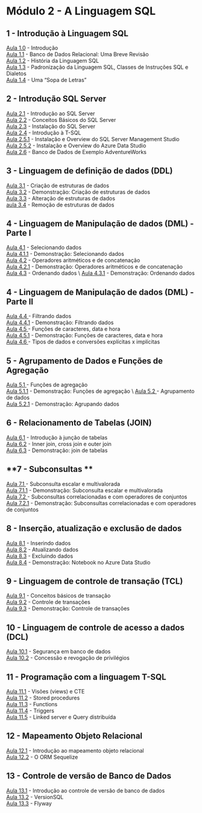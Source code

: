 # **Módulo 2 - A Linguagem SQL**

## **1 - Introdução à Linguagem SQL** 
[Aula 1.0](https://www.youtube.com/watch?v=HXrZEYZu0Xs) - Introdução \
[Aula 1.1](https://www.youtube.com/watch?v=f63yGpo6vL4) - Banco de Dados Relacional: Uma Breve Revisão \
[Aula 1.2](https://www.youtube.com/watch?v=TT_n5qabI9g) - História da Linguagem SQL \
[Aula 1.3](https://www.youtube.com/watch?v=tCIA1IP4cZ0) - Padronização da Linguagem SQL, Classes de Instruções SQL e Dialetos \
[Aula 1.4](https://www.youtube.com/watch?v=IA_kDI-Qm08) - Uma “Sopa de Letras”


## **2 - Introdução SQL Server**
[Aula 2.1](https://www.youtube.com/watch?v=rOQ9R5mJMOQ) - Introdução ao SQL Server\
[Aula 2.2](https://www.youtube.com/watch?v=Yvvmo3BvL48) - Conceitos Básicos do SQL Server\
[Aula 2.3](https://www.youtube.com/watch?v=Kk8M7XmSLWg) - Instalação do SQL Server\
[Aula 2.4](https://www.youtube.com/watch?v=RWilfTUQaSc) - Introdução à T-SQL\
[Aula 2.5.1](https://www.youtube.com/watch?v=epjHSrsFGac) - Instalação e Overview do SQL Server Management Studio\
[Aula 2.5.2](https://www.youtube.com/watch?v=dFksd0PnwHM) - Instalação e Overview do Azure Data Studio\
[Aula 2.6](https://www.youtube.com/watch?v=DynKC90jCO4) - Banco de Dados de Exemplo AdventureWorks


## **3 - Linguagem de definição de dados (DDL)** 
[Aula 3.1](https://www.youtube.com/watch?v=LzUbnkvQa0M) - Criação de estruturas de dados \
[Aula 3.2](https://www.youtube.com/watch?v=OhGslSAV4As) - Demonstração: Criação de estruturas de dados \
[Aula 3.3](https://www.youtube.com/watch?v=Pss6sVF-JMA) - Alteração de estruturas de dados \
[aula 3.4](https://www.youtube.com/watch?v=FURzCbwe3go) - Remoção de estruturas de dados


## **4 - Linguagem de Manipulação de dados (DML) - Parte I**
[Aula 4.1](https://www.youtube.com/watch?v=94UFWTu3UFQ) - Selecionando dados \
[Aula 4.1.1](https://www.youtube.com/watch?v=-sn4PBX1wSw) - Demonstração: Selecionando dados \
[Aula 4.2](https://www.youtube.com/watch?v=5ZKKcNbvvwU) - Operadores aritméticos e de concatenação \
[Aula 4.2.1](https://www.youtube.com/watch?v=IhlW1_og_yg) - Demonstração: Operadores aritméticos e de concatenação \
[Aula 4.3](https://www.youtube.com/watch?v=wTRyWzhxlXs) - Ordenando dados \ 
[Aula 4.3.1](https://www.youtube.com/watch?v=HI28k65ipLg) - Demonstração: Ordenando dados

## **4 - Linguagem de Manipulação de dados (DML) - Parte II**
[Aula 4.4   ](https://www.youtube.com/watch?v=DtUZyc5MhLc) - Filtrando dados \
[Aula 4.4.1](https://www.youtube.com/watch?v=uQxxCzBVuNw) - Demonstração: Filtrando dados \
[Aula 4.5   ](https://www.youtube.com/watch?v=QGS2IU9tp0c) - Funções de caracteres, data e hora \
[Aula 4.5.1](https://www.youtube.com/watch?v=Lqd0BXcKrw8) - Demonstração: Funções de caracteres, data e hora \
[Aula 4.6   ](https://www.youtube.com/watch?v=hzx5kSVCKoA) - Tipos de dados e conversões explícitas x implícitas


## **5 - Agrupamento de Dados e Funções de Agregação** 
[Aula 5.1   ](https://www.youtube.com/watch?v=OLBXUhDJoDg) - Funções de agregação \
[Aula 5.1.1](https://www.youtube.com/watch?v=-1kHeWcAQ4w) - Demonstração: Funções de agregação \ 
[Aula 5.2   ](https://www.youtube.com/watch?v=Tcw093Vlv7E) - Agrupamento de dados \
[Aula 5.2.1](https://www.youtube.com/watch?v=dLlCJWt0PTI) - Demonstração: Agrupando dados


## **6 - Relacionamento de Tabelas (JOIN)**
[Aula 6.1](https://www.youtube.com/watch?v=bA0SR2XAza4) - Introdução à junção de tabelas \
[Aula 6.2](https://www.youtube.com/watch?v=CfjbPhA4lBI) - Inner join, cross join e outer join \
[Aula 6.3](https://www.youtube.com/watch?v=fcJb-zLvlmk) - Demonstração: join de tabelas


## **7 - Subconsultas **
[Aula 7.1   ](https://www.youtube.com/watch?v=1gSXI2aC1pk)- Subconsulta escalar e multivalorada \
[Aula 7.1.1](https://www.youtube.com/watch?v=IMQ31ULXKQI) - Demonstração: Subconsulta escalar e multivalorada \
[Aula 7.2   ](https://www.youtube.com/watch?v=JdUz7Hy4erU) - Subconsultas correlacionadas e com operadores de conjuntos  \
[Aula 7.2.1](https://www.youtube.com/watch?v=s9SDdZhERNM) - Demonstração: Subconsultas correlacionadas e com operadores de conjuntos  


## **8 - Inserção, atualização e exclusão de dados** 
[Aula 8.1](https://www.youtube.com/watch?v=YeTng9t9Ams) - Inserindo dados \
[Aula 8.2](https://www.youtube.com/watch?v=skBz3TS6h24) - Atualizando dados \
[Aula 8.3](https://www.youtube.com/watch?v=OynBiAOqKVU) - Excluindo dados \
[Aula 8.4](https://www.youtube.com/watch?v=ug6K8hjcC3o) - Demonstração: Notebook no Azure Data Studio


## **9 - Linguagem de controle de transação (TCL)** 
[Aula 9.1](https://www.youtube.com/watch?v=6XUtq4dlOPc) - Conceitos básicos de transação \
[Aula 9.2](https://www.youtube.com/watch?v=DbLnA-k8HV8) - Controle de transações \
[Aula 9.3](https://www.youtube.com/watch?v=FiaGKX0WDoE) - Demonstração: Controle de transações


## **10 - Linguagem de controle de acesso a dados (DCL)**
[Aula 10.1](https://www.youtube.com/watch?v=tgOvXUunHDQ) - Segurança em banco de dados \
[Aula 10.2](https://www.youtube.com/watch?v=frxMp_eTqpw) - Concessão e revogação de privilégios 


## **11 - Programação com a linguagem T-SQL** 
[Aula 11.1](https://www.youtube.com/watch?v=9qGLL1azseE) - Visões (views) e CTE \
[Aula 11.2](https://www.youtube.com/watch?v=TTah-V0Ba6A) - Stored procedures \
[Aula 11.3](https://www.youtube.com/watch?v=Qu8V4ZRil2o) - Functions \
[Aula 11.4](https://www.youtube.com/watch?v=EryGYE06E6E) - Triggers \
[Aula 11.5](https://www.youtube.com/watch?v=tORlb_r5cTg) - Linked server e Query distribuída


## **12 - Mapeamento Objeto Relacional** 
[Aula 12.1](https://www.youtube.com/watch?v=xaaJXqFMKHU) - Introdução ao mapeamento objeto relacional \
[Aula 12.2](https://www.youtube.com/watch?v=N0Oqz0oOWEc) - O ORM Sequelize


## **13 - Controle de versão de Banco de Dados** 
[Aula 13.1](https://www.youtube.com/watch?v=oTbMX9khmek) - Introdução ao controle de versão de banco de dados \
[Aula 13.2](https://www.youtube.com/watch?v=R3wggpo0Nw0) - VersionSQL \
[Aula 13.3](https://www.youtube.com/watch?v=owIVnnprxHY) -  Flyway
